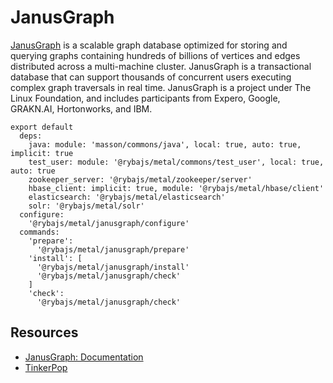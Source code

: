 
# JanusGraph

[JanusGraph][website] is a scalable graph database optimized for storing and 
querying graphs containing hundreds of billions of vertices and edges distributed
across a  multi-machine cluster. JanusGraph is a transactional database that can
support thousands of concurrent users executing complex graph traversals in real time.
JanusGraph is a project under The Linux Foundation, and includes participants
from Expero, Google, GRAKN.AI, Hortonworks, and IBM. 

    export default
      deps:
        java: module: 'masson/commons/java', local: true, auto: true, implicit: true
        test_user: module: '@rybajs/metal/commons/test_user', local: true, auto: true
        zookeeper_server: '@rybajs/metal/zookeeper/server'
        hbase_client: implicit: true, module: '@rybajs/metal/hbase/client'
        elasticsearch: '@rybajs/metal/elasticsearch'
        solr: '@rybajs/metal/solr'
      configure:
        '@rybajs/metal/janusgraph/configure'
      commands:
        'prepare':
          '@rybajs/metal/janusgraph/prepare'
        'install': [
          '@rybajs/metal/janusgraph/install'
          '@rybajs/metal/janusgraph/check'
        ]
        'check':
          '@rybajs/metal/janusgraph/check'

## Resources

*   [JanusGraph: Documentation](http://docs.janusgraph.org/0.1.1/)
*   [TinkerPop](http://www.tinkerpop.com/)

[website]: http://janusgraph.org/
